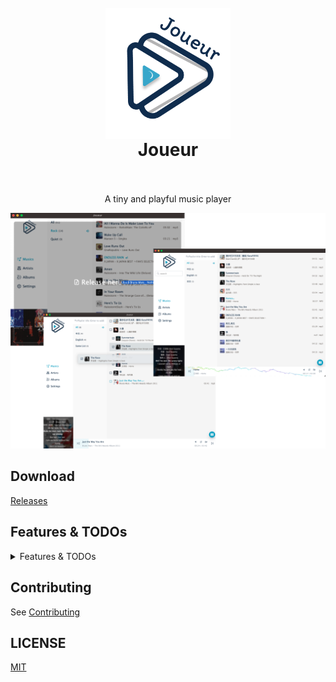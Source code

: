 <h1 align="center">
  <br>
 <img align="center" alt="Joueur" src="./static/logo@2x.png" width="200" />
  <br>
  Joueur
  <br>
  <br>
</h1>

<p align="center">
A tiny and playful music player
</p>

<p align="center">
  <a href="" target="_blank" rel="noopener noreferrer" >
    <img src="./assets/screenshot.png" alt="Joueur screenshots" width="600" height="auto">
  </a>
</p>

## Download

[Releases](https://github.com/Blackman99/joueur/releases)

## Features & TODOs

<details>
  <summary>Features & TODOs</summary>

* [x] Drag & Drop files
* [x] Rust audio parser
* [x] Basic DB 
* [x] Playlist & Artist & Album grouping
* [ ] Playlist
  * [x] Create
  * [ ] Update 
    * [ ] Add songs
      * [x] By dragging from file system
      * [x] By dragging single song from inside lists
      * [x] By dragging multi-selected songs from inside lists
      * [ ] By context menu single
      * [ ] By context menu multi-selected songs
    * [x] Remove Song
      * [x] Remove single by context menu
      * [x] Remove multi-selected songs by context menu
  * [x] Delete by context menu
* [ ] Now playing List
  * [ ] Songs resort by dragging 
  * [x] Remove single song by context menu
  * [ ] Add single song from other list by context menu
* [x] Player core
  * [x] Play & Pause
  * [x] Next & Prev
  * [x] Volume
  * [x] Modes: list cycle, single, shuffle
  * [x] Progress bar click & drag
  * [x] Spectrum
* [ ] Search
  * [ ] Global search song/artist/album
  * [ ] Specify category search
* [ ] Lyrics
  * [x] Basic display
  * [x] Auto scroll
  * [ ] Edit
  * [ ] Upload .lrc file
  * [ ] Update by directly edit
* [ ] View
  * [x] List view
  * [ ] Table view
  * [ ] Grid view
  * [ ] Virtual scroll
* [ ] Dark mode
* [ ] I18n
* [ ] Toggle with different theming color
* [ ] Smooth animation
* [ ] Zen Mode 
  * [ ] (With only prev, next, pause/paly, volume, lyrics display, progress bar)
  * [ ] Responsive zen mode ui layouts

</details>


## Contributing

See [Contributing](./CONTRIBUTING.md)

## LICENSE

[MIT](./LICENSE)